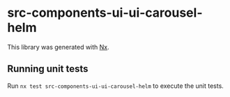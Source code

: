 # src-components-ui-ui-carousel-helm

This library was generated with [Nx](https://nx.dev).


## Running unit tests

Run `nx test src-components-ui-ui-carousel-helm` to execute the unit tests.

